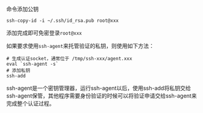 命令添加公钥
```shell
ssh-copy-id -i ~/.ssh/id_rsa.pub root@xxx
```
添加完成即可免密登录`root@xxx`

如果要求使用`ssh-agent`来托管验证的私钥，则使用如下方法：

```shell
# 生成认证socket，通常位于 /tmp/ssh-xxx/agent.xxx
eval `ssh-agent -s`
# 添加私钥
ssh-add
```

ssh-agent是一个密钥管理器，运行ssh-agent以后，使用ssh-add将私钥交给ssh-agent保管，其他程序需要身份验证的时候可以将验证申请交给ssh-agent来完成整个认证过程。

